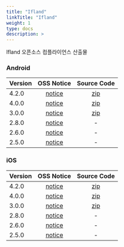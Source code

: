```yaml
---
title: "Ifland"
linkTitle: "Ifland"
weight: 1
type: docs
description: >
---
```


Ifland 오픈소스 컴플라이언스 산출물

### Android

| Version | OSS Notice | Source Code |
|---|:---:|:---:|
| 4.2.0 | [notice](https://opensource.sktelecom.com/compliance_artifacts/ifland/android/4.2.0/ifland_android_4.2.0_OSS_Notice.html)  | [zip](https://opensource.sktelecom.com/compliance_artifacts/ifland/android/3.0.0/ffmpeg-kit-main.zip) |
| 4.0.0 | [notice](https://opensource.sktelecom.com/compliance_artifacts/ifland/android/4.0.0/ifland_android_4.0.0_OSS_Notice.html)  | [zip](https://opensource.sktelecom.com/compliance_artifacts/ifland/android/3.0.0/ffmpeg-kit-main.zip) |
| 3.0.0 | [notice](https://opensource.sktelecom.com/compliance_artifacts/ifland/android/3.0.0/ifland_android_3.0.0_OSS_Notice.htm)  | [zip](https://opensource.sktelecom.com/compliance_artifacts/ifland/android/3.0.0/ffmpeg-kit-main.zip) |
| 2.8.0 | [notice](https://opensource.sktelecom.com/compliance_artifacts/ifland/android/2.8.0/ifland_android_2.8.0_OSS_Notice.html)  | - |
| 2.6.0 | [notice](https://opensource.sktelecom.com/compliance_artifacts/ifland/android/2.6.0/ifland_android_2.6.0_OSS_Notice.html)  | - |
| 2.5.0 | [notice](https://opensource.sktelecom.com/compliance_artifacts/ifland/android/2.5.0/ifland_android_2.5.0_OSS_Notice.html)  | - |

### iOS

| Version | OSS Notice | Source Code |
|---|:---:|:---:|
| 4.2.0 | [notice](https://opensource.sktelecom.com/compliance_artifacts/ifland/ios/4.2.0/ifland_iOS_4.2.0_OSS_Notice.html)  | [zip](https://opensource.sktelecom.com/compliance_artifacts/ifland/ios/4.2.0/source_code.zip) |
| 4.0.0 | [notice](https://opensource.sktelecom.com/compliance_artifacts/ifland/ios/4.0.0/ifland_iOS_4.0.0_OSS_Notice.html)  | [zip](https://opensource.sktelecom.com/compliance_artifacts/ifland/ios/3.0.0/ffmpeg-kit_apple.zip) |
| 3.0.0 | [notice](https://opensource.sktelecom.com/compliance_artifacts/ifland/ios/3.0.0/ifland_iOS_3.0.0_OSS_Notice.html)  | [zip](https://opensource.sktelecom.com/compliance_artifacts/ifland/ios/3.0.0/ffmpeg-kit_apple.zip) |
| 2.8.0 | [notice](https://opensource.sktelecom.com/compliance_artifacts/ifland/ios/2.8.0/ifland_iOS_2.8.0_OSS_Notice.html)  | - |
| 2.6.0 | [notice](https://opensource.sktelecom.com/compliance_artifacts/ifland/ios/2.6.0/ifland_iOS_2.6.0_OSS_Notice.html)  | - |
| 2.5.0 | [notice](https://opensource.sktelecom.com/compliance_artifacts/ifland/ios/2.5.0/ifland_ios_2.5.0_OSS_Notice.html)  | - |